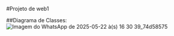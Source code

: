 #Projeto de web1

##Diagrama de Classes:
![Imagem do WhatsApp de 2025-05-22 à(s) 16 30 39_74d58575](https://github.com/user-attachments/assets/9a89ed55-81f2-4ef5-8066-f390b99b0a99)

